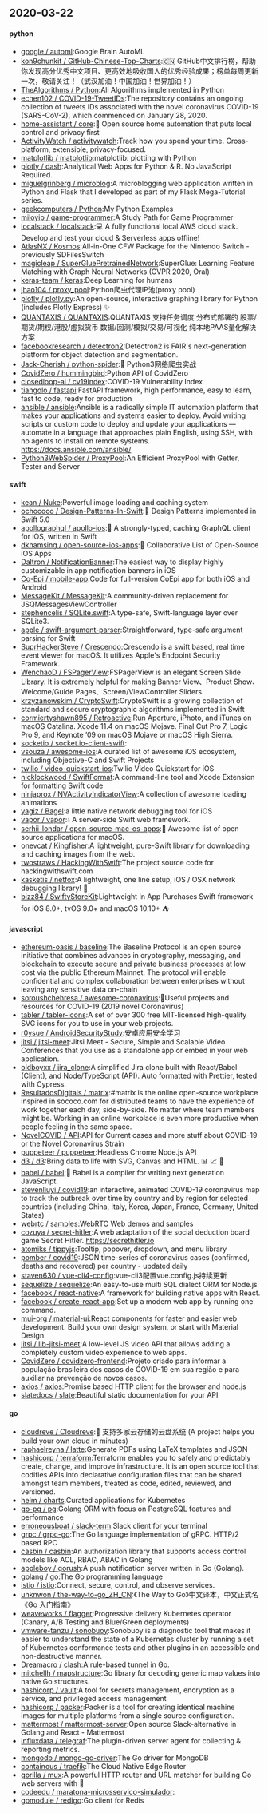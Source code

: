 ## 2020-03-22

#### python
* [google / automl](https://github.com/google/automl):Google Brain AutoML
* [kon9chunkit / GitHub-Chinese-Top-Charts](https://github.com/kon9chunkit/GitHub-Chinese-Top-Charts):🇨🇳
GitHub中文排行榜，帮助你发现高分优秀中文项目、更高效地吸收国人的优秀经验成果；榜单每周更新一次，敬请关注！（武汉加油！中国加油！世界加油！）
* [TheAlgorithms / Python](https://github.com/TheAlgorithms/Python):All Algorithms implemented in Python
* [echen102 / COVID-19-TweetIDs](https://github.com/echen102/COVID-19-TweetIDs):The repository contains an ongoing collection of tweets IDs associated with the novel coronavirus COVID-19 (SARS-CoV-2), which commenced on January 28, 2020.
* [home-assistant / core](https://github.com/home-assistant/core):🏡
Open source home automation that puts local control and privacy first
* [ActivityWatch / activitywatch](https://github.com/ActivityWatch/activitywatch):Track how you spend your time. Cross-platform, extensible, privacy-focused.
* [matplotlib / matplotlib](https://github.com/matplotlib/matplotlib):matplotlib: plotting with Python
* [plotly / dash](https://github.com/plotly/dash):Analytical Web Apps for Python & R. No JavaScript Required.
* [miguelgrinberg / microblog](https://github.com/miguelgrinberg/microblog):A microblogging web application written in Python and Flask that I developed as part of my Flask Mega-Tutorial series.
* [geekcomputers / Python](https://github.com/geekcomputers/Python):My Python Examples
* [miloyip / game-programmer](https://github.com/miloyip/game-programmer):A Study Path for Game Programmer
* [localstack / localstack](https://github.com/localstack/localstack):💻
A fully functional local AWS cloud stack. Develop and test your cloud & Serverless apps offline!
* [AtlasNX / Kosmos](https://github.com/AtlasNX/Kosmos):All-in-One CFW Package for the Nintendo Switch - previously SDFilesSwitch
* [magicleap / SuperGluePretrainedNetwork](https://github.com/magicleap/SuperGluePretrainedNetwork):SuperGlue: Learning Feature Matching with Graph Neural Networks (CVPR 2020, Oral)
* [keras-team / keras](https://github.com/keras-team/keras):Deep Learning for humans
* [jhao104 / proxy_pool](https://github.com/jhao104/proxy_pool):Python爬虫代理IP池(proxy pool)
* [plotly / plotly.py](https://github.com/plotly/plotly.py):An open-source, interactive graphing library for Python (includes Plotly Express)
✨
* [QUANTAXIS / QUANTAXIS](https://github.com/QUANTAXIS/QUANTAXIS):QUANTAXIS 支持任务调度 分布式部署的 股票/期货/期权/港股/虚拟货币 数据/回测/模拟/交易/可视化 纯本地PAAS量化解决方案
* [facebookresearch / detectron2](https://github.com/facebookresearch/detectron2):Detectron2 is FAIR's next-generation platform for object detection and segmentation.
* [Jack-Cherish / python-spider](https://github.com/Jack-Cherish/python-spider):🌈
Python3网络爬虫实战
* [CovidZero / hummingbird](https://github.com/CovidZero/hummingbird):Python API of CovidZero
* [closedloop-ai / cv19index](https://github.com/closedloop-ai/cv19index):COVID-19 Vulnerability Index
* [tiangolo / fastapi](https://github.com/tiangolo/fastapi):FastAPI framework, high performance, easy to learn, fast to code, ready for production
* [ansible / ansible](https://github.com/ansible/ansible):Ansible is a radically simple IT automation platform that makes your applications and systems easier to deploy. Avoid writing scripts or custom code to deploy and update your applications — automate in a language that approaches plain English, using SSH, with no agents to install on remote systems. https://docs.ansible.com/ansible/
* [Python3WebSpider / ProxyPool](https://github.com/Python3WebSpider/ProxyPool):An Efficient ProxyPool with Getter, Tester and Server

#### swift
* [kean / Nuke](https://github.com/kean/Nuke):Powerful image loading and caching system
* [ochococo / Design-Patterns-In-Swift](https://github.com/ochococo/Design-Patterns-In-Swift):📖
Design Patterns implemented in Swift 5.0
* [apollographql / apollo-ios](https://github.com/apollographql/apollo-ios):📱
A strongly-typed, caching GraphQL client for iOS, written in Swift
* [dkhamsing / open-source-ios-apps](https://github.com/dkhamsing/open-source-ios-apps):📱
Collaborative List of Open-Source iOS Apps
* [Daltron / NotificationBanner](https://github.com/Daltron/NotificationBanner):The easiest way to display highly customizable in app notification banners in iOS
* [Co-Epi / mobile-app](https://github.com/Co-Epi/mobile-app):Code for full-version CoEpi app for both iOS and Android
* [MessageKit / MessageKit](https://github.com/MessageKit/MessageKit):A community-driven replacement for JSQMessagesViewController
* [stephencelis / SQLite.swift](https://github.com/stephencelis/SQLite.swift):A type-safe, Swift-language layer over SQLite3.
* [apple / swift-argument-parser](https://github.com/apple/swift-argument-parser):Straightforward, type-safe argument parsing for Swift
* [SuprHackerSteve / Crescendo](https://github.com/SuprHackerSteve/Crescendo):Crescendo is a swift based, real time event viewer for macOS. It utilizes Apple's Endpoint Security Framework.
* [WenchaoD / FSPagerView](https://github.com/WenchaoD/FSPagerView):FSPagerView is an elegant Screen Slide Library. It is extremely helpful for making Banner View、Product Show、Welcome/Guide Pages、Screen/ViewController Sliders.
* [krzyzanowskim / CryptoSwift](https://github.com/krzyzanowskim/CryptoSwift):CryptoSwift is a growing collection of standard and secure cryptographic algorithms implemented in Swift
* [cormiertyshawn895 / Retroactive](https://github.com/cormiertyshawn895/Retroactive):Run Aperture, iPhoto, and iTunes on macOS Catalina. Xcode 11.4 on macOS Mojave. Final Cut Pro 7, Logic Pro 9, and Keynote ’09 on macOS Mojave or macOS High Sierra.
* [socketio / socket.io-client-swift](https://github.com/socketio/socket.io-client-swift):
* [vsouza / awesome-ios](https://github.com/vsouza/awesome-ios):A curated list of awesome iOS ecosystem, including Objective-C and Swift Projects
* [twilio / video-quickstart-ios](https://github.com/twilio/video-quickstart-ios):Twilio Video Quickstart for iOS
* [nicklockwood / SwiftFormat](https://github.com/nicklockwood/SwiftFormat):A command-line tool and Xcode Extension for formatting Swift code
* [ninjaprox / NVActivityIndicatorView](https://github.com/ninjaprox/NVActivityIndicatorView):A collection of awesome loading animations
* [yagiz / Bagel](https://github.com/yagiz/Bagel):a little native network debugging tool for iOS
* [vapor / vapor](https://github.com/vapor/vapor):💧
A server-side Swift web framework.
* [serhii-londar / open-source-mac-os-apps](https://github.com/serhii-londar/open-source-mac-os-apps):🚀
Awesome list of open source applications for macOS.
* [onevcat / Kingfisher](https://github.com/onevcat/Kingfisher):A lightweight, pure-Swift library for downloading and caching images from the web.
* [twostraws / HackingWithSwift](https://github.com/twostraws/HackingWithSwift):The project source code for hackingwithswift.com
* [kasketis / netfox](https://github.com/kasketis/netfox):A lightweight, one line setup, iOS / OSX network debugging library!
🦊
* [bizz84 / SwiftyStoreKit](https://github.com/bizz84/SwiftyStoreKit):Lightweight In App Purchases Swift framework for iOS 8.0+, tvOS 9.0+ and macOS 10.10+ ⛺

#### javascript
* [ethereum-oasis / baseline](https://github.com/ethereum-oasis/baseline):The Baseline Protocol is an open source initiative that combines advances in cryptography, messaging, and blockchain to execute secure and private business processes at low cost via the public Ethereum Mainnet. The protocol will enable confidential and complex collaboration between enterprises without leaving any sensitive data on-chain
* [soroushchehresa / awesome-coronavirus](https://github.com/soroushchehresa/awesome-coronavirus):🦠Useful projects and resources for COVID-19 (2019 novel Coronavirus)
* [tabler / tabler-icons](https://github.com/tabler/tabler-icons):A set of over 300 free MIT-licensed high-quality SVG icons for you to use in your web projects.
* [r0ysue / AndroidSecurityStudy](https://github.com/r0ysue/AndroidSecurityStudy):安卓应用安全学习
* [jitsi / jitsi-meet](https://github.com/jitsi/jitsi-meet):Jitsi Meet - Secure, Simple and Scalable Video Conferences that you use as a standalone app or embed in your web application.
* [oldboyxx / jira_clone](https://github.com/oldboyxx/jira_clone):A simplified Jira clone built with React/Babel (Client), and Node/TypeScript (API). Auto formatted with Prettier, tested with Cypress.
* [ResultadosDigitais / matrix](https://github.com/ResultadosDigitais/matrix):#matrix is the online open-source workplace inspired in sococo.com for distributed teams to have the experience of work together each day, side-by-side. No matter where team members might be. Working in an online workplace is even more productive when people feeling in the same space.
* [NovelCOVID / API](https://github.com/NovelCOVID/API):API for Current cases and more stuff about COVID-19 or the Novel Coronavirus Strain
* [puppeteer / puppeteer](https://github.com/puppeteer/puppeteer):Headless Chrome Node.js API
* [d3 / d3](https://github.com/d3/d3):Bring data to life with SVG, Canvas and HTML.
📊
📈
🎉
* [babel / babel](https://github.com/babel/babel):🐠
Babel is a compiler for writing next generation JavaScript.
* [stevenliuyi / covid19](https://github.com/stevenliuyi/covid19):an interactive, animated COVID-19 coronavirus map to track the outbreak over time by country and by region for selected countries (including China, Italy, Korea, Japan, France, Germany, United States)
* [webrtc / samples](https://github.com/webrtc/samples):WebRTC Web demos and samples
* [cozuya / secret-hitler](https://github.com/cozuya/secret-hitler):A web adaptation of the social deduction board game Secret Hitler. https://secrethitler.io
* [atomiks / tippyjs](https://github.com/atomiks/tippyjs):Tooltip, popover, dropdown, and menu library
* [pomber / covid19](https://github.com/pomber/covid19):JSON time-series of coronavirus cases (confirmed, deaths and recovered) per country - updated daily
* [staven630 / vue-cli4-config](https://github.com/staven630/vue-cli4-config):vue-cli3配置vue.config.js持续更新
* [sequelize / sequelize](https://github.com/sequelize/sequelize):An easy-to-use multi SQL dialect ORM for Node.js
* [facebook / react-native](https://github.com/facebook/react-native):A framework for building native apps with React.
* [facebook / create-react-app](https://github.com/facebook/create-react-app):Set up a modern web app by running one command.
* [mui-org / material-ui](https://github.com/mui-org/material-ui):React components for faster and easier web development. Build your own design system, or start with Material Design.
* [jitsi / lib-jitsi-meet](https://github.com/jitsi/lib-jitsi-meet):A low-level JS video API that allows adding a completely custom video experience to web apps.
* [CovidZero / covidzero-frontend](https://github.com/CovidZero/covidzero-frontend):Projeto criado para informar a população brasileira dos casos de COVID-19 em sua região e para auxiliar na prevenção de novos casos.
* [axios / axios](https://github.com/axios/axios):Promise based HTTP client for the browser and node.js
* [slatedocs / slate](https://github.com/slatedocs/slate):Beautiful static documentation for your API

#### go
* [cloudreve / Cloudreve](https://github.com/cloudreve/Cloudreve):🌈
支持多家云存储的云盘系统 (A project helps you build your own cloud in minutes)
* [raphaelreyna / latte](https://github.com/raphaelreyna/latte):Generate PDFs using LaTeX templates and JSON
* [hashicorp / terraform](https://github.com/hashicorp/terraform):Terraform enables you to safely and predictably create, change, and improve infrastructure. It is an open source tool that codifies APIs into declarative configuration files that can be shared amongst team members, treated as code, edited, reviewed, and versioned.
* [helm / charts](https://github.com/helm/charts):Curated applications for Kubernetes
* [go-pg / pg](https://github.com/go-pg/pg):Golang ORM with focus on PostgreSQL features and performance
* [erroneousboat / slack-term](https://github.com/erroneousboat/slack-term):Slack client for your terminal
* [grpc / grpc-go](https://github.com/grpc/grpc-go):The Go language implementation of gRPC. HTTP/2 based RPC
* [casbin / casbin](https://github.com/casbin/casbin):An authorization library that supports access control models like ACL, RBAC, ABAC in Golang
* [appleboy / gorush](https://github.com/appleboy/gorush):A push notification server written in Go (Golang).
* [golang / go](https://github.com/golang/go):The Go programming language
* [istio / istio](https://github.com/istio/istio):Connect, secure, control, and observe services.
* [unknwon / the-way-to-go_ZH_CN](https://github.com/unknwon/the-way-to-go_ZH_CN):《The Way to Go》中文译本，中文正式名《Go 入门指南》
* [weaveworks / flagger](https://github.com/weaveworks/flagger):Progressive delivery Kubernetes operator (Canary, A/B Testing and Blue/Green deployments)
* [vmware-tanzu / sonobuoy](https://github.com/vmware-tanzu/sonobuoy):Sonobuoy is a diagnostic tool that makes it easier to understand the state of a Kubernetes cluster by running a set of Kubernetes conformance tests and other plugins in an accessible and non-destructive manner.
* [Dreamacro / clash](https://github.com/Dreamacro/clash):A rule-based tunnel in Go.
* [mitchellh / mapstructure](https://github.com/mitchellh/mapstructure):Go library for decoding generic map values into native Go structures.
* [hashicorp / vault](https://github.com/hashicorp/vault):A tool for secrets management, encryption as a service, and privileged access management
* [hashicorp / packer](https://github.com/hashicorp/packer):Packer is a tool for creating identical machine images for multiple platforms from a single source configuration.
* [mattermost / mattermost-server](https://github.com/mattermost/mattermost-server):Open source Slack-alternative in Golang and React - Mattermost
* [influxdata / telegraf](https://github.com/influxdata/telegraf):The plugin-driven server agent for collecting & reporting metrics.
* [mongodb / mongo-go-driver](https://github.com/mongodb/mongo-go-driver):The Go driver for MongoDB
* [containous / traefik](https://github.com/containous/traefik):The Cloud Native Edge Router
* [gorilla / mux](https://github.com/gorilla/mux):A powerful HTTP router and URL matcher for building Go web servers with
🦍
* [codeedu / maratona-microsservico-simulador](https://github.com/codeedu/maratona-microsservico-simulador):
* [gomodule / redigo](https://github.com/gomodule/redigo):Go client for Redis

